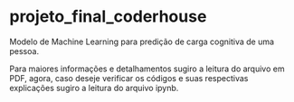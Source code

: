 # projeto_final_coderhouse
Modelo de Machine Learning para predição de carga cognitiva de uma pessoa.

Para maiores informações e detalhamentos sugiro a leitura do arquivo em PDF, agora, caso deseje verificar os códigos e suas respectivas explicações sugiro a leitura do arquivo ipynb.
